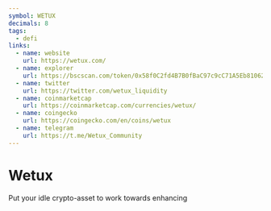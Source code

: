 ```yaml
---
symbol: WETUX
decimals: 8
tags:
  - defi
links:
  - name: website
    url: https://wetux.com/
  - name: explorer
    url: https://bscscan.com/token/0x58f0C2fd4B7B0fBaC97c9cC71A5Eb810627734C8
  - name: twitter
    url: https://twitter.com/wetux_liquidity
  - name: coinmarketcap
    url: https://coinmarketcap.com/currencies/wetux/
  - name: coingecko
    url: https://coingecko.com/en/coins/wetux
  - name: telegram
    url: https://t.me/Wetux_Community
---
```


# Wetux

Put your idle crypto-asset to work towards enhancing
